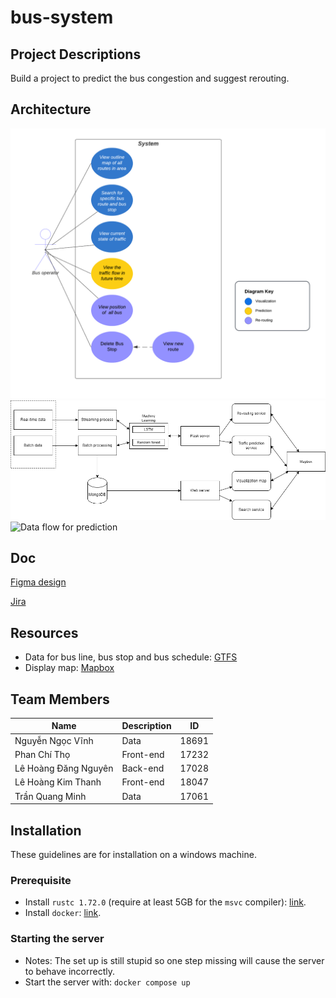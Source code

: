 # bus-system

## Project Descriptions

Build a project to predict the bus congestion and suggest rerouting.

## Architecture

![Use Case Diagram](/documentation/images/use_case_diagram.png)
![Architecture](/documentation/images/architecture.png)
![Data flow for prediction](https://github.com/TomNewbie/bus-system/assets/84883483/706de93c-f563-4143-9d23-2b4091e04427)

## Doc

[Figma design](https://www.figma.com/file/RnBcweRNbW1IM18LsszHox/Bus-Map?type=design&node-id=0%3A1&mode=design&t=zp1iTHFkQuFmu4Cb-1)

[Jira](https://tho-phan-chi.atlassian.net/jira/software/projects/TG/boards/1)

## Resources

- Data for bus line, bus stop and bus schedule: [GTFS](https://gtfs.de/de/feeds/de_nv/)
- Display map: [Mapbox](https://www.mapbox.com/)

## Team Members

| Name                 | Description | ID    |
| -------------------- | ----------- | ----- |
| Nguyễn Ngọc Vĩnh     | Data        | 18691 |
| Phan Chí Thọ         | Front-end   | 17232 |
| Lê Hoàng Đăng Nguyên | Back-end    | 17028 |
| Lê Hoàng Kim Thanh   | Front-end   | 18047 |
| Trần Quang Minh      | Data        | 17061 |

## Installation

These guidelines are for installation on a windows machine.

### Prerequisite

- Install `rustc 1.72.0` (require at least 5GB for the `msvc` compiler): [link](https://www.rust-lang.org/tools/install).
- Install `docker`: [link](https://docs.docker.com/desktop/install/windows-install/).

### Starting the server

- Notes: The set up is still stupid so one step missing will cause the server to behave incorrectly.
- Start the server with: `docker compose up`

